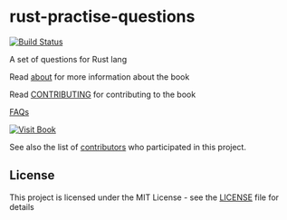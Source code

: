 # rust-practise-questions

[![Build Status](https://travis-ci.com/sn99/rust-practise-questions.svg?branch=master)](https://travis-ci.com/sn99/rust-practise-questions)

A set of questions for Rust lang

Read [about](src/about.md) for more information about the book

Read [CONTRIBUTING](CONTRIBUTING.md) for contributing to the book

[FAQs](FAQs.md)

[![Visit Book](https://img.shields.io/badge/Book-Rendered-brightgreen.svg?style=for-the-badge)](https://sn99.github.io/rust-practise-questions/)

See also the list of [contributors](https://github.com/sn99/rust-practise-questions/graphs/contributors) who
participated in this project.

## License

This project is licensed under the MIT License - see the [LICENSE](LICENSE) file for details